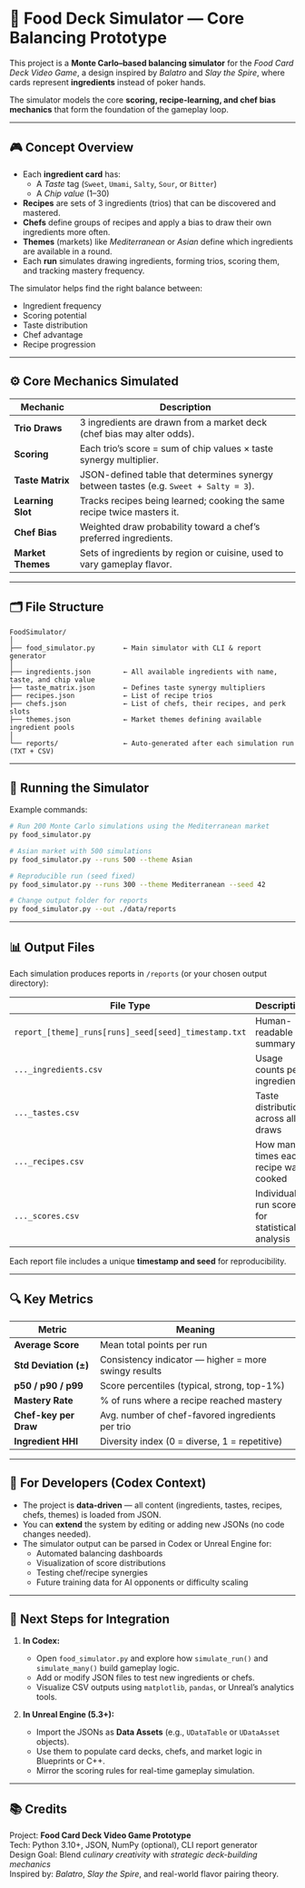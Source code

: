 # 🍲 Food Deck Simulator — Core Balancing Prototype

This project is a **Monte Carlo–based balancing simulator** for the *Food Card Deck Video Game*, a design inspired by *Balatro* and *Slay the Spire*, where cards represent **ingredients** instead of poker hands.

The simulator models the core **scoring, recipe-learning, and chef bias mechanics** that form the foundation of the gameplay loop.

---

## 🎮 Concept Overview

- Each **ingredient card** has:
  - A *Taste* tag (`Sweet`, `Umami`, `Salty`, `Sour`, or `Bitter`)
  - A *Chip value* (1–30)
- **Recipes** are sets of 3 ingredients (trios) that can be discovered and mastered.
- **Chefs** define groups of recipes and apply a bias to draw their own ingredients more often.
- **Themes** (markets) like *Mediterranean* or *Asian* define which ingredients are available in a round.
- Each **run** simulates drawing ingredients, forming trios, scoring them, and tracking mastery frequency.

The simulator helps find the right balance between:
- Ingredient frequency
- Scoring potential
- Taste distribution
- Chef advantage
- Recipe progression

---

## ⚙️ Core Mechanics Simulated

| Mechanic | Description |
|-----------|-------------|
| **Trio Draws** | 3 ingredients are drawn from a market deck (chef bias may alter odds). |
| **Scoring** | Each trio’s score = sum of chip values × taste synergy multiplier. |
| **Taste Matrix** | JSON-defined table that determines synergy between tastes (e.g. `Sweet + Salty = 3`). |
| **Learning Slot** | Tracks recipes being learned; cooking the same recipe twice masters it. |
| **Chef Bias** | Weighted draw probability toward a chef’s preferred ingredients. |
| **Market Themes** | Sets of ingredients by region or cuisine, used to vary gameplay flavor. |

---

## 🗂️ File Structure

```
FoodSimulator/
│
├── food_simulator.py       ← Main simulator with CLI & report generator
│
├── ingredients.json        ← All available ingredients with name, taste, and chip value
├── taste_matrix.json       ← Defines taste synergy multipliers
├── recipes.json            ← List of recipe trios
├── chefs.json              ← List of chefs, their recipes, and perk slots
├── themes.json             ← Market themes defining available ingredient pools
│
└── reports/                ← Auto-generated after each simulation run (TXT + CSV)
```

---

## 🧮 Running the Simulator

Example commands:

```bash
# Run 200 Monte Carlo simulations using the Mediterranean market
py food_simulator.py

# Asian market with 500 simulations
py food_simulator.py --runs 500 --theme Asian

# Reproducible run (seed fixed)
py food_simulator.py --runs 300 --theme Mediterranean --seed 42

# Change output folder for reports
py food_simulator.py --out ./data/reports
```

---

## 📊 Output Files

Each simulation produces reports in `/reports` (or your chosen output directory):

| File Type | Description |
|------------|-------------|
| `report_[theme]_runs[runs]_seed[seed]_timestamp.txt` | Human-readable summary |
| `..._ingredients.csv` | Usage counts per ingredient |
| `..._tastes.csv` | Taste distribution across all draws |
| `..._recipes.csv` | How many times each recipe was cooked |
| `..._scores.csv` | Individual run scores for statistical analysis |

Each report file includes a unique **timestamp and seed** for reproducibility.

---

## 🔍 Key Metrics

| Metric | Meaning |
|---------|----------|
| **Average Score** | Mean total points per run |
| **Std Deviation (±)** | Consistency indicator — higher = more swingy results |
| **p50 / p90 / p99** | Score percentiles (typical, strong, top-1%) |
| **Mastery Rate** | % of runs where a recipe reached mastery |
| **Chef-key per Draw** | Avg. number of chef-favored ingredients per trio |
| **Ingredient HHI** | Diversity index (0 = diverse, 1 = repetitive) |

---

## 🧠 For Developers (Codex Context)

- The project is **data-driven** — all content (ingredients, tastes, recipes, chefs, themes) is loaded from JSON.  
- You can **extend** the system by editing or adding new JSONs (no code changes needed).  
- The simulator output can be parsed in Codex or Unreal Engine for:
  - Automated balancing dashboards
  - Visualization of score distributions
  - Testing chef/recipe synergies
  - Future training data for AI opponents or difficulty scaling

---

## 🚀 Next Steps for Integration

1. **In Codex:**
   - Open `food_simulator.py` and explore how `simulate_run()` and `simulate_many()` build gameplay logic.
   - Add or modify JSON files to test new ingredients or chefs.
   - Visualize CSV outputs using `matplotlib`, `pandas`, or Unreal’s analytics tools.

2. **In Unreal Engine (5.3+):**
   - Import the JSONs as **Data Assets** (e.g., `UDataTable` or `UDataAsset` objects).
   - Use them to populate card decks, chefs, and market logic in Blueprints or C++.
   - Mirror the scoring rules for real-time gameplay simulation.

---

## 📚 Credits

Project: **Food Card Deck Video Game Prototype**  
Tech: Python 3.10+, JSON, NumPy (optional), CLI report generator  
Design Goal: Blend *culinary creativity* with *strategic deck-building mechanics*  
Inspired by: *Balatro*, *Slay the Spire*, and real-world flavor pairing theory.
